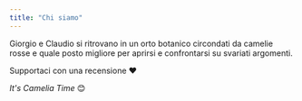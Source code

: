 ```yaml
--- 
title: "Chi siamo"
---
```


Giorgio e Claudio si ritrovano in un orto botanico circondati da camelie rosse e quale posto migliore per aprirsi e confrontarsi su svariati argomenti. 

Supportaci con una recensione ❤️

*It's Camelia Time* 😊 